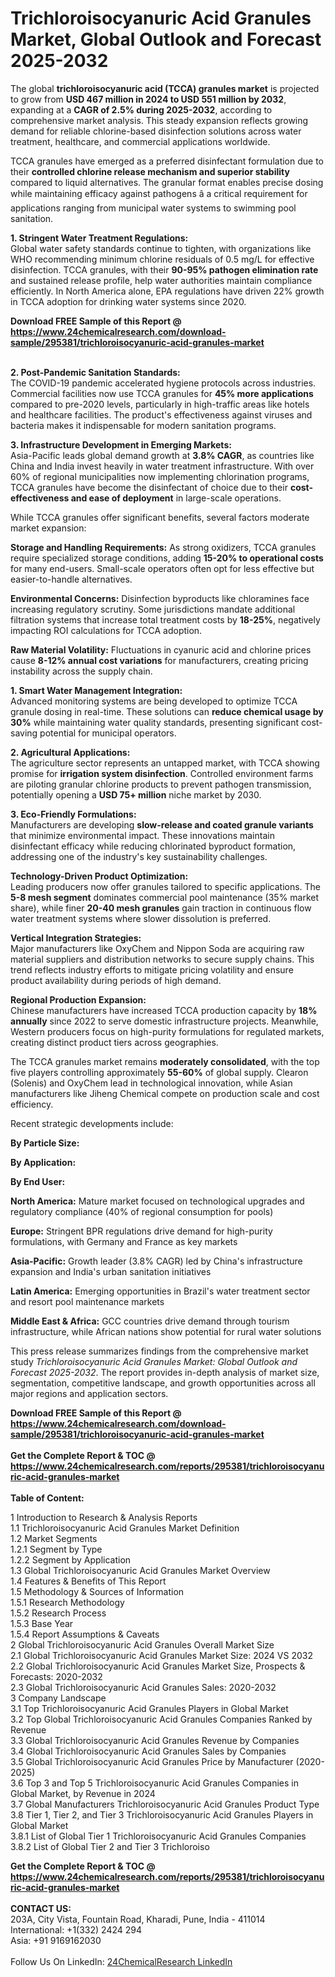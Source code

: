 <h1>Trichloroisocyanuric Acid Granules Market, Global Outlook and Forecast 2025-2032</h1><p>The global <strong>trichloroisocyanuric acid (TCCA) granules market</strong> is projected to grow from <strong>USD 467 million in 2024 to USD 551 million by 2032</strong>, expanding at a <strong>CAGR of 2.5% during 2025-2032</strong>, according to comprehensive market analysis. This steady expansion reflects growing demand for reliable chlorine-based disinfection solutions across water treatment, healthcare, and commercial applications worldwide.</p><p>TCCA granules have emerged as a preferred disinfectant formulation due to their <strong>controlled chlorine release mechanism and superior stability</strong> compared to liquid alternatives. The granular format enables precise dosing while maintaining efficacy against pathogens â a critical requirement for applications ranging from municipal water systems to swimming pool sanitation.</p><p><strong>1. Stringent Water Treatment Regulations:</strong><br>
Global water safety standards continue to tighten, with organizations like WHO recommending minimum chlorine residuals of 0.5 mg/L for effective disinfection. TCCA granules, with their <strong>90-95% pathogen elimination rate</strong> and sustained release profile, help water authorities maintain compliance efficiently. In North America alone, EPA regulations have driven 22% growth in TCCA adoption for drinking water systems since 2020.</p><div><b>Download FREE Sample of this Report @ 
            <a href="https://www.24chemicalresearch.com/download-sample/295381/trichloroisocyanuric-acid-granules-market">
            https://www.24chemicalresearch.com/download-sample/295381/trichloroisocyanuric-acid-granules-market</a></b></div><br><p><strong>2. Post-Pandemic Sanitation Standards:</strong><br>
The COVID-19 pandemic accelerated hygiene protocols across industries. Commercial facilities now use TCCA granules for <strong>45% more applications</strong> compared to pre-2020 levels, particularly in high-traffic areas like hotels and healthcare facilities. The product's effectiveness against viruses and bacteria makes it indispensable for modern sanitation programs.</p><p><strong>3. Infrastructure Development in Emerging Markets:</strong><br>
Asia-Pacific leads global demand growth at <strong>3.8% CAGR</strong>, as countries like China and India invest heavily in water treatment infrastructure. With over 60% of regional municipalities now implementing chlorination programs, TCCA granules have become the disinfectant of choice due to their <strong>cost-effectiveness and ease of deployment</strong> in large-scale operations.</p><p>While TCCA granules offer significant benefits, several factors moderate market expansion:</p><p><strong>Storage and Handling Requirements:</strong> As strong oxidizers, TCCA granules require specialized storage conditions, adding <strong>15-20% to operational costs</strong> for many end-users. Small-scale operators often opt for less effective but easier-to-handle alternatives.</p><p><strong>Environmental Concerns:</strong> Disinfection byproducts like chloramines face increasing regulatory scrutiny. Some jurisdictions mandate additional filtration systems that increase total treatment costs by <strong>18-25%</strong>, negatively impacting ROI calculations for TCCA adoption.</p><p><strong>Raw Material Volatility:</strong> Fluctuations in cyanuric acid and chlorine prices cause <strong>8-12% annual cost variations</strong> for manufacturers, creating pricing instability across the supply chain.</p><p><strong>1. Smart Water Management Integration:</strong><br>
Advanced monitoring systems are being developed to optimize TCCA granule dosing in real-time. These solutions can <strong>reduce chemical usage by 30%</strong> while maintaining water quality standards, presenting significant cost-saving potential for municipal operators.</p><p><strong>2. Agricultural Applications:</strong><br>
The agriculture sector represents an untapped market, with TCCA showing promise for <strong>irrigation system disinfection</strong>. Controlled environment farms are piloting granular chlorine products to prevent pathogen transmission, potentially opening a <strong>USD 75+ million</strong> niche market by 2030.</p><p><strong>3. Eco-Friendly Formulations:</strong><br>
Manufacturers are developing <strong>slow-release and coated granule variants</strong> that minimize environmental impact. These innovations maintain disinfectant efficacy while reducing chlorinated byproduct formation, addressing one of the industry's key sustainability challenges.</p><p><strong>Technology-Driven Product Optimization:</strong><br>
Leading producers now offer granules tailored to specific applications. The <strong>5-8 mesh segment</strong> dominates commercial pool maintenance (35% market share), while finer <strong>20-40 mesh granules</strong> gain traction in continuous flow water treatment systems where slower dissolution is preferred.</p><p><strong>Vertical Integration Strategies:</strong><br>
Major manufacturers like OxyChem and Nippon Soda are acquiring raw material suppliers and distribution networks to secure supply chains. This trend reflects industry efforts to mitigate pricing volatility and ensure product availability during periods of high demand.</p><p><strong>Regional Production Expansion:</strong><br>
Chinese manufacturers have increased TCCA production capacity by <strong>18% annually</strong> since 2022 to serve domestic infrastructure projects. Meanwhile, Western producers focus on high-purity formulations for regulated markets, creating distinct product tiers across geographies.</p><p>The TCCA granules market remains <strong>moderately consolidated</strong>, with the top five players controlling approximately <strong>55-60%</strong> of global supply. Clearon (Solenis) and OxyChem lead in technological innovation, while Asian manufacturers like Jiheng Chemical compete on production scale and cost efficiency.</p><p>Recent strategic developments include:</p><p><strong>By Particle Size:</strong></p><p><strong>By Application:</strong></p><p><strong>By End User:</strong></p><p><strong>North America:</strong> Mature market focused on technological upgrades and regulatory compliance (40% of regional consumption for pools)</p><p><strong>Europe:</strong> Stringent BPR regulations drive demand for high-purity formulations, with Germany and France as key markets</p><p><strong>Asia-Pacific:</strong> Growth leader (3.8% CAGR) led by China's infrastructure expansion and India's urban sanitation initiatives</p><p><strong>Latin America:</strong> Emerging opportunities in Brazil's water treatment sector and resort pool maintenance markets</p><p><strong>Middle East &amp; Africa:</strong> GCC countries drive demand through tourism infrastructure, while African nations show potential for rural water solutions</p><p>This press release summarizes findings from the comprehensive market study <em>Trichloroisocyanuric Acid Granules Market: Global Outlook and Forecast 2025-2032</em>. The report provides in-depth analysis of market size, segmentation, competitive landscape, and growth opportunities across all major regions and application sectors.</p><div><b>Download FREE Sample of this Report @ 
            <a href="https://www.24chemicalresearch.com/download-sample/295381/trichloroisocyanuric-acid-granules-market">
            https://www.24chemicalresearch.com/download-sample/295381/trichloroisocyanuric-acid-granules-market</a></b></div><br><div><b>Get the Complete Report & TOC @ 
            <a href="https://www.24chemicalresearch.com/reports/295381/trichloroisocyanuric-acid-granules-market">
            https://www.24chemicalresearch.com/reports/295381/trichloroisocyanuric-acid-granules-market</a></b></div><br>
            <b>Table of Content:</b><p>1 Introduction to Research & Analysis Reports<br />
 1.1 Trichloroisocyanuric Acid Granules Market Definition<br />
 1.2 Market Segments<br />
 1.2.1 Segment by Type<br />
 1.2.2 Segment by Application<br />
 1.3 Global Trichloroisocyanuric Acid Granules Market Overview<br />
 1.4 Features & Benefits of This Report<br />
 1.5 Methodology & Sources of Information<br />
 1.5.1 Research Methodology<br />
 1.5.2 Research Process<br />
 1.5.3 Base Year<br />
 1.5.4 Report Assumptions & Caveats<br />
2 Global Trichloroisocyanuric Acid Granules Overall Market Size<br />
 2.1 Global Trichloroisocyanuric Acid Granules Market Size: 2024 VS 2032<br />
 2.2 Global Trichloroisocyanuric Acid Granules Market Size, Prospects & Forecasts: 2020-2032<br />
 2.3 Global Trichloroisocyanuric Acid Granules Sales: 2020-2032<br />
3 Company Landscape<br />
 3.1 Top Trichloroisocyanuric Acid Granules Players in Global Market<br />
 3.2 Top Global Trichloroisocyanuric Acid Granules Companies Ranked by Revenue<br />
 3.3 Global Trichloroisocyanuric Acid Granules Revenue by Companies<br />
 3.4 Global Trichloroisocyanuric Acid Granules Sales by Companies<br />
 3.5 Global Trichloroisocyanuric Acid Granules Price by Manufacturer (2020-2025)<br />
 3.6 Top 3 and Top 5 Trichloroisocyanuric Acid Granules Companies in Global Market, by Revenue in 2024<br />
 3.7 Global Manufacturers Trichloroisocyanuric Acid Granules Product Type<br />
 3.8 Tier 1, Tier 2, and Tier 3 Trichloroisocyanuric Acid Granules Players in Global Market<br />
 3.8.1 List of Global Tier 1 Trichloroisocyanuric Acid Granules Companies<br />
 3.8.2 List of Global Tier 2 and Tier 3 Trichloroiso</p><div><b>Get the Complete Report & TOC @ 
            <a href="https://www.24chemicalresearch.com/reports/295381/trichloroisocyanuric-acid-granules-market">
            https://www.24chemicalresearch.com/reports/295381/trichloroisocyanuric-acid-granules-market</a></b></div><br><b>CONTACT US:</b><br>
            203A, City Vista, Fountain Road, Kharadi, Pune, India - 411014<br>
            International: +1(332) 2424 294<br>
            Asia: +91 9169162030 <br><br>
            Follow Us On LinkedIn: <a href="https://www.linkedin.com/company/24chemicalresearch/">24ChemicalResearch LinkedIn</a>
